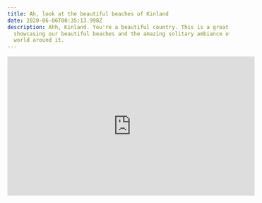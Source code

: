 ```yaml
---
title: Ah, look at the beautiful beaches of Kinland
date: 2020-06-06T00:35:13.998Z
description: Ahh, Kinland. You're a beautiful country. This is a great video
  showcasing our beautiful beaches and the amazing solitary ambiance of natural
  world around it.
---
```

<iframe width="560" height="315" src="https://www.youtube.com/embed/-q-2tP5wa-0" frameborder="0" allow="accelerometer; autoplay; encrypted-media; gyroscope; picture-in-picture" allowfullscreen></iframe>
